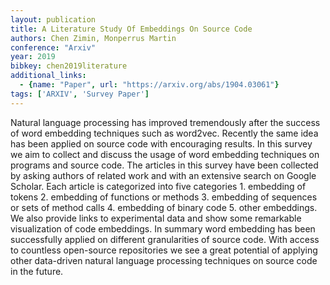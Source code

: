 ```yaml
---
layout: publication
title: A Literature Study Of Embeddings On Source Code
authors: Chen Zimin, Monperrus Martin
conference: "Arxiv"
year: 2019
bibkey: chen2019literature
additional_links:
  - {name: "Paper", url: "https://arxiv.org/abs/1904.03061"}
tags: ['ARXIV', 'Survey Paper']
---
```

Natural language processing has improved tremendously after the success of word embedding techniques such as word2vec. Recently the same idea has been applied on source code with encouraging results. In this survey we aim to collect and discuss the usage of word embedding techniques on programs and source code. The articles in this survey have been collected by asking authors of related work and with an extensive search on Google Scholar. Each article is categorized into five categories 1. embedding of tokens 2. embedding of functions or methods 3. embedding of sequences or sets of method calls 4. embedding of binary code 5. other embeddings. We also provide links to experimental data and show some remarkable visualization of code embeddings. In summary word embedding has been successfully applied on different granularities of source code. With access to countless open-source repositories we see a great potential of applying other data-driven natural language processing techniques on source code in the future.
